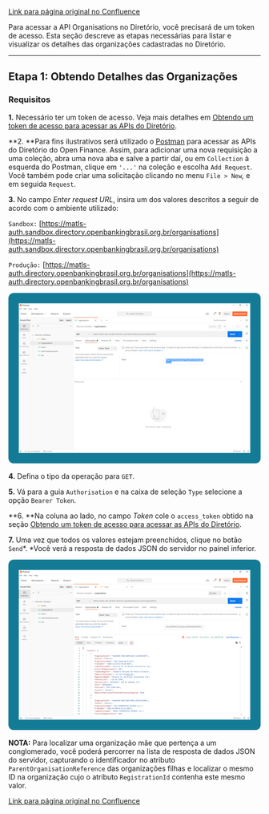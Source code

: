 [Link para página original no Confluence](https://openfinancebrasil.atlassian.net/wiki/spaces/OF/pages/133792318)

Para acessar a API Organisations no Diretório, você precisará de um token de acesso. Esta seção descreve as etapas necessárias para listar e visualizar os detalhes das organizações cadastradas no Diretório.

* * *

## **Etapa 1: Obtendo Detalhes das Organizações**

### Requisitos

**1.** Necessário ter um token de acesso. Veja mais detalhes em [<u>Obtendo um token de acesso para acessar as APIs do Diretório</u>](../../../../OF/Open%20Finance%20Brasil/Diretrizes%20T%c3%a9cnicas%20e%20Operacionais/Guia%20de%20Opera%c3%a7%c3%a3o%20do%20Diret%c3%b3rio%20Central/17.%20Obtendo%20um%20token%20de%20acesso%20para%20as%20APIs%20do%20Diret%c3%b3rio).

**2. **Para fins ilustrativos será utilizado o [<u>Postman</u>](https://www.postman.com/) para acessar as APIs do Diretório do Open Finance. Assim, para adicionar uma nova requisição a uma coleção, abra uma nova aba e salve a partir daí, ou em `Collection` à esquerda do Postman, clique em `'...'` na coleção e escolha `Add Request`. Você também pode criar uma solicitação clicando no menu `File > New`*,* e em seguida `Request`.

**3.** No campo *Enter request URL*, insira um dos valores descritos a seguir de acordo com o ambiente utilizado:

`Sandbox:` [https://matls-auth.sandbox.directory.openbankingbrasil.org.br/organisations](https://matls-auth.sandbox.directory.openbankingbrasil.org.br/organisations)

`Produção:` [https://matls-auth.directory.openbankingbrasil.org.br/organisations](https://matls-auth.directory.openbankingbrasil.org.br/organisations)

![att133792340](18.%20Listando%20as%20organiza%c3%a7%c3%b5es%20cadastradas%20no%20Diret%c3%b3rio%20via%20API/attachments/image-20230516-193324.png)

**4.** Defina o tipo da operação para `GET`.

**5.** Vá para a guia `Authorisation` e na caixa de seleção `Type` selecione a opção `Bearer Token`.

**6. **Na coluna ao lado, no campo *Token* cole o `access_token` obtido na seção [<u>Obtendo um token de acesso para acessar as APIs do Diretório</u>](../../../../OF/Open%20Finance%20Brasil/Diretrizes%20T%c3%a9cnicas%20e%20Operacionais/Guia%20de%20Opera%c3%a7%c3%a3o%20do%20Diret%c3%b3rio%20Central/17.%20Obtendo%20um%20token%20de%20acesso%20para%20as%20APIs%20do%20Diret%c3%b3rio).

**7.** Uma vez que todos os valores estejam preenchidos, clique no botão `Send`*. *Você verá a resposta de dados JSON do servidor no painel inferior.

![att133792337](18.%20Listando%20as%20organiza%c3%a7%c3%b5es%20cadastradas%20no%20Diret%c3%b3rio%20via%20API/attachments/image-20230516-193335.png)

**NOTA:** Para localizar uma organização mãe que pertença a um conglomerado, você poderá percorrer na lista de resposta de dados JSON do servidor, capturando o identificador no atributo `ParentOrganisationReference` das organizações filhas e localizar o mesmo ID na organização cujo o atributo `RegistrationId` contenha este mesmo valor.

[Link para página original no Confluence](https://openfinancebrasil.atlassian.net/wiki/spaces/OF/pages/133792318)
